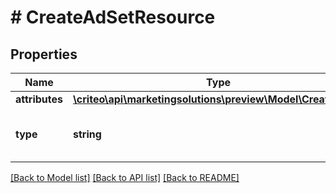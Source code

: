# # CreateAdSetResource

## Properties

Name | Type | Description | Notes
------------ | ------------- | ------------- | -------------
**attributes** | [**\criteo\api\marketingsolutions\preview\Model\CreateAdSet**](CreateAdSet.md) |  | [optional]
**type** | **string** | Canonical type name of the entity | [optional]

[[Back to Model list]](../../README.md#models) [[Back to API list]](../../README.md#endpoints) [[Back to README]](../../README.md)
